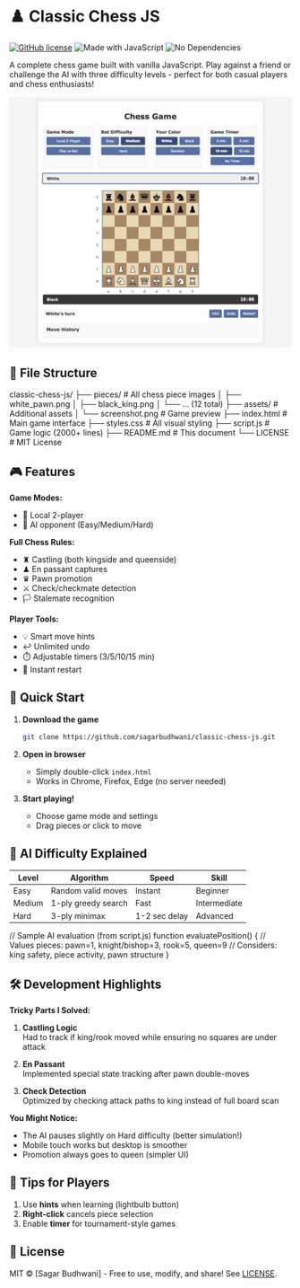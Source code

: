 # ♟️ Classic Chess JS 

[![GitHub license](https://img.shields.io/badge/license-MIT-blue)](LICENSE)
![Made with JavaScript](https://img.shields.io/badge/JavaScript-100%25-yellow)
![No Dependencies](https://img.shields.io/badge/dependencies-None-success)

A complete chess game built with vanilla JavaScript. Play against a friend or challenge the AI with three difficulty levels - perfect for both casual players and chess enthusiasts!

![Gameplay Screenshot](assets/screenshot.png)

## 📂 File Structure

classic-chess-js/
├── pieces/               # All chess piece images
│   ├── white_pawn.png
│   ├── black_king.png
│   └── ... (12 total)
├── assets/               # Additional assets
│   └── screenshot.png    # Game preview
├── index.html           # Main game interface
├── styles.css           # All visual styling
├── script.js            # Game logic (2000+ lines)
├── README.md            # This document
└── LICENSE              # MIT License


## 🎮 Features

**Game Modes:**
- 👥 Local 2-player
- 🤖 AI opponent (Easy/Medium/Hard)

**Full Chess Rules:**
- ♜ Castling (both kingside and queenside)
- ♟ En passant captures
- ♛ Pawn promotion
- ⚔️ Check/checkmate detection
- 🏳️ Stalemate recognition

**Player Tools:**
- 💡 Smart move hints
- ↩️ Unlimited undo
- ⏱️ Adjustable timers (3/5/10/15 min)
- 🔄 Instant restart

## 🚀 Quick Start

1. **Download the game**
   ```bash
   git clone https://github.com/sagarbudhwani/classic-chess-js.git
   
2. **Open in browser**
   - Simply double-click `index.html`
   - Works in Chrome, Firefox, Edge (no server needed)

3. **Start playing!**
   - Choose game mode and settings
   - Drag pieces or click to move

## 🤖 AI Difficulty Explained

| Level  | Algorithm | Speed | Skill |
|--------|-----------|-------|-------|
| Easy   | Random valid moves | Instant | Beginner |
| Medium | 1-ply greedy search | Fast | Intermediate |
| Hard   | 3-ply minimax | 1-2 sec delay | Advanced |

// Sample AI evaluation (from script.js)
function evaluatePosition() {
  // Values pieces: pawn=1, knight/bishop=3, rook=5, queen=9
  // Considers: king safety, piece activity, pawn structure
}

## 🛠️ Development Highlights

**Tricky Parts I Solved:**
1. **Castling Logic**  
   Had to track if king/rook moved while ensuring no squares are under attack

2. **En Passant**  
   Implemented special state tracking after pawn double-moves

3. **Check Detection**  
   Optimized by checking attack paths to king instead of full board scan

**You Might Notice:**
- The AI pauses slightly on Hard difficulty (better simulation!)
- Mobile touch works but desktop is smoother
- Promotion always goes to queen (simpler UI)

## 🌟 Tips for Players

1. Use **hints** when learning (lightbulb button)
2. **Right-click** cancels piece selection
3. Enable **timer** for tournament-style games

## 📜 License

MIT © [Sagar Budhwani] - Free to use, modify, and share! See [LICENSE](LICENSE).
